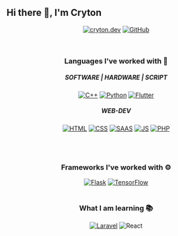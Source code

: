 ## Hi there 👋, I'm Cryton

<p align="center">
  <a href="http://cryton.dev"><img src="https://img.shields.io/badge/website-000000?style=for-the-badge&logo=About.me&logoColor=white" alt="cryton.dev"></a>
  <a href="https://github.com/CrytonDev"><img src="https://img.shields.io/badge/GitHub-100000?style=for-the-badge&logo=github&logoColor=white" alt="GitHub"></a>
</p>


<!---------- ---------------------------------------- ----------> 


<!---------- PROGRAMMING LANGUAGE ---------->
<br>
<h3 align="center"> Languages I've worked with 🔧 </h3> 

<p align="center">
  <h5 align="center"> SOFTWARE   |   HARDWARE   |   SCRIPT </h5>
<p align="center">
  <!-- C++ -->  <a align="center" href="https://www.w3schools.com/cpp/"><img src="https://img.shields.io/badge/C%2B%2B-00599C?style=for-the-badge&logo=c%2B%2B&logoColor=white" alt="C++"></a>
  <!-- Python -->  <a href="https://www.w3schools.com/python/"><img src="https://img.shields.io/badge/Python-3776AB?style=for-the-badge&logo=python&logoColor=white" alt="Python"></a>
  <!-- Flutter -->  <a href="https://flutter.dev/"><img src="https://img.shields.io/badge/Flutter-02569B?style=for-the-badge&logo=flutter&logoColor=white" alt="Flutter"></a>
</p>
  <!---------- WEB-DEV ---------->
  <h5 align="center"> WEB-DEV </h5>
<p align="center">
  <!-- HTML -->  <a href="https://www.w3schools.com/html/"><img src="https://img.shields.io/badge/HTML5-E34F26?style=for-the-badge&logo=html5&logoColor=white" alt="HTML"></a>
  <!-- CSS -->  <a href="https://www.w3schools.com/css/"><img src="https://img.shields.io/badge/CSS-239120?&style=for-the-badge&logo=css3&logoColor=white" alt="CSS"></a>
  <!-- SASS -->  <a href="https://www.w3schools.com/sass/"><img src="https://img.shields.io/badge/Sass-CC6699?style=for-the-badge&logo=sass&logoColor=white" alt="SAAS"></a>
  <!-- JavaScript -->  <a href="https://www.w3schools.com/js/"><img src="https://img.shields.io/badge/JavaScript-323330?style=for-the-badge&logo=javascript&logoColor=F7DF1E" alt="JS"></a>
  <!-- PHP --> <a href="https://www.w3schools.com/php/"><img src="https://img.shields.io/badge/PHP-777BB4?style=for-the-badge&logo=php&logoColor=white" alt="PHP"></a>
</p>
<br>
<!---------- ---------------------------------------- ----------> 

  <!---------- FRAMEWORKS ----------> 
<br>
<h3 align="center">Frameworks I've worked with ⚙️ </h3>
<p align="center">

  <!-- Flask -->  <a href="https://flask.palletsprojects.com/"><img src="https://img.shields.io/badge/Flask-000000?style=for-the-badge&logo=flask&logoColor=white" alt="Flask"></a>
  <!-- TensorFlow -->  <a href="https://www.tensorflow.org"><img src="https://img.shields.io/badge/TensorFlow-FF6F00?style=for-the-badge&logo=tensorflow&logoColor=white" alt="TensorFlow"></a>
  <br>
 <!---------- ---------------------------------------- ----------> 
 
  <!---------- STUDY ----------> 
 <br>
<h3 align="center"> What I am learning 📚</h3> <p align="center">
<p align=center>
  <!-- Laravel -->  <a href="https://laravel.com/"><img src="https://img.shields.io/badge/Laravel-FF2D20?style=for-the-badge&logo=laravel&logoColor=white" alt="Laravel"></a> 
  <!-- React -->  <a href"https://reactjs.org/"><img src="https://img.shields.io/badge/React-20232A?style=for-the-badge&logo=react&logoColor=61DAFB" alt="React"></a>

</p>
